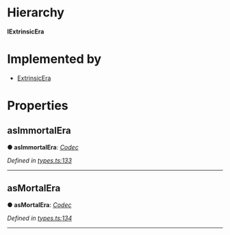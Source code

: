

# Hierarchy

**IExtrinsicEra**

# Implemented by

* [ExtrinsicEra](../classes/_type_extrinsicera_.extrinsicera.md)

# Properties

<a id="asimmortalera"></a>

##  asImmortalEra

**● asImmortalEra**: *[Codec](_types_.codec.md)*

*Defined in [types.ts:133](https://github.com/polkadot-js/api/blob/543fdc0/packages/types/src/types.ts#L133)*

___
<a id="asmortalera"></a>

##  asMortalEra

**● asMortalEra**: *[Codec](_types_.codec.md)*

*Defined in [types.ts:134](https://github.com/polkadot-js/api/blob/543fdc0/packages/types/src/types.ts#L134)*

___


